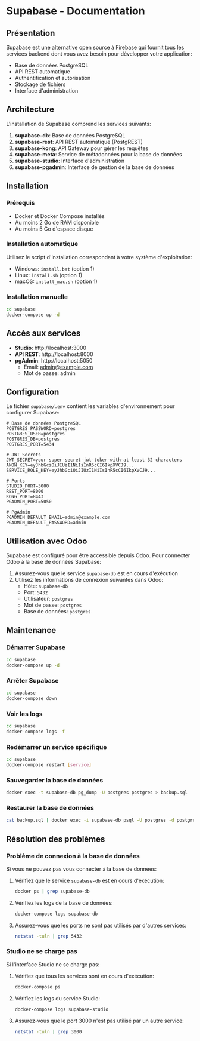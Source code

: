 # Supabase - Documentation

## Présentation

Supabase est une alternative open source à Firebase qui fournit tous les services backend dont vous avez besoin pour développer votre application:

- Base de données PostgreSQL
- API REST automatique
- Authentification et autorisation
- Stockage de fichiers
- Interface d'administration

## Architecture

L'installation de Supabase comprend les services suivants:

1. **supabase-db**: Base de données PostgreSQL
2. **supabase-rest**: API REST automatique (PostgREST)
3. **supabase-kong**: API Gateway pour gérer les requêtes
4. **supabase-meta**: Service de métadonnées pour la base de données
5. **supabase-studio**: Interface d'administration
6. **supabase-pgadmin**: Interface de gestion de la base de données

## Installation

### Prérequis

- Docker et Docker Compose installés
- Au moins 2 Go de RAM disponible
- Au moins 5 Go d'espace disque

### Installation automatique

Utilisez le script d'installation correspondant à votre système d'exploitation:

- Windows: `install.bat` (option 1)
- Linux: `install.sh` (option 1)
- macOS: `install_mac.sh` (option 1)

### Installation manuelle

```bash
cd supabase
docker-compose up -d
```

## Accès aux services

- **Studio**: http://localhost:3000
- **API REST**: http://localhost:8000
- **pgAdmin**: http://localhost:5050
  - Email: admin@example.com
  - Mot de passe: admin

## Configuration

Le fichier `supabase/.env` contient les variables d'environnement pour configurer Supabase:

```
# Base de données PostgreSQL
POSTGRES_PASSWORD=postgres
POSTGRES_USER=postgres
POSTGRES_DB=postgres
POSTGRES_PORT=5434

# JWT Secrets
JWT_SECRET=your-super-secret-jwt-token-with-at-least-32-characters
ANON_KEY=eyJhbGciOiJIUzI1NiIsInR5cCI6IkpXVCJ9...
SERVICE_ROLE_KEY=eyJhbGciOiJIUzI1NiIsInR5cCI6IkpXVCJ9...

# Ports
STUDIO_PORT=3000
REST_PORT=8000
KONG_PORT=8443
PGADMIN_PORT=5050

# PgAdmin
PGADMIN_DEFAULT_EMAIL=admin@example.com
PGADMIN_DEFAULT_PASSWORD=admin
```

## Utilisation avec Odoo

Supabase est configuré pour être accessible depuis Odoo. Pour connecter Odoo à la base de données Supabase:

1. Assurez-vous que le service `supabase-db` est en cours d'exécution
2. Utilisez les informations de connexion suivantes dans Odoo:
   - Hôte: `supabase-db`
   - Port: `5432`
   - Utilisateur: `postgres`
   - Mot de passe: `postgres`
   - Base de données: `postgres`

## Maintenance

### Démarrer Supabase

```bash
cd supabase
docker-compose up -d
```

### Arrêter Supabase

```bash
cd supabase
docker-compose down
```

### Voir les logs

```bash
cd supabase
docker-compose logs -f
```

### Redémarrer un service spécifique

```bash
cd supabase
docker-compose restart [service]
```

### Sauvegarder la base de données

```bash
docker exec -t supabase-db pg_dump -U postgres postgres > backup.sql
```

### Restaurer la base de données

```bash
cat backup.sql | docker exec -i supabase-db psql -U postgres -d postgres
```

## Résolution des problèmes

### Problème de connexion à la base de données

Si vous ne pouvez pas vous connecter à la base de données:

1. Vérifiez que le service `supabase-db` est en cours d'exécution:
   ```bash
   docker ps | grep supabase-db
   ```

2. Vérifiez les logs de la base de données:
   ```bash
   docker-compose logs supabase-db
   ```

3. Assurez-vous que les ports ne sont pas utilisés par d'autres services:
   ```bash
   netstat -tuln | grep 5432
   ```

### Studio ne se charge pas

Si l'interface Studio ne se charge pas:

1. Vérifiez que tous les services sont en cours d'exécution:
   ```bash
   docker-compose ps
   ```

2. Vérifiez les logs du service Studio:
   ```bash
   docker-compose logs supabase-studio
   ```

3. Assurez-vous que le port 3000 n'est pas utilisé par un autre service:
   ```bash
   netstat -tuln | grep 3000
